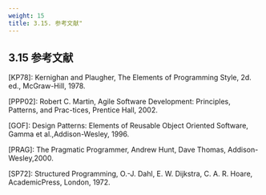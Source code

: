 ```yaml
---
weight: 15
title: 3.15. 参考文献"
---
```


## 3.15 参考文献

[KP78]:  Kernighan and Plaugher, The Elements of Programming Style, 2d. ed., McGraw-Hill, 1978.

[PPP02]:  Robert C. Martin, Agile Software Development: Principles, Patterns, and Prac-tices, Prentice Hall, 2002.

[GOF]:  Design Patterns: Elements of Reusable Object Oriented Software, Gamma et al.,Addison-Wesley, 1996.

[PRAG]:  The  Pragmatic  Programmer,  Andrew  Hunt,  Dave  Thomas,  Addison-Wesley,2000.

[SP72]:  Structured  Programming,  O.-J.  Dahl,  E.  W.  Dijkstra,  C.  A.  R.  Hoare,  AcademicPress, London, 1972.